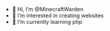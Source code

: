 - 👋 Hi, I’m @MinecraftWarden
- 👀 I’m interested in creating websites
- 🌱 I’m currently learning php

<!---
MinecraftWarden/MinecraftWarden is a ✨ special ✨ repository because its `README.md` (this file) appears on your GitHub profile.
You can click the Preview link to take a look at your changes.
--->
